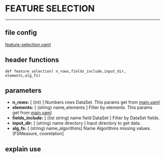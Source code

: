 # FEATURE SELECTION
---
## file config
[feature-selection.yaml](../Config/feature-selection.yaml)

## header functions

~~~
def feature_selection( n_rows,fields_include,input_dir, elements,alg_fs)
~~~
## parameters
*   **n_rows:**         [ (int) ] Numbers rows DataSet. This params get from [main.yaml](main.yaml)
*   **elements:**       [ (string) name_elements ] Filter by elements. This params get from [main.yaml](main.yaml)
*   **fields_include:** [ (list string) name field DataSet ] Filter by DataSet fields.
*   **input_dir:**      [ (string) name directory ] Input directory to get data.
*   **alg_fs:**    [ (string) name_algorithms] Name Algorithms missing values. [FSMeasure, coorelation]

## explain use 
